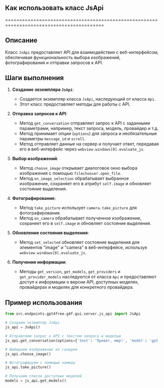 ## Как использовать класс JsApi
=========================================================================================

Описание
-------------------------
Класс `JsApi` предоставляет API для взаимодействия с веб-интерфейсом, обеспечивая функциональность выбора изображений, фотографирования и отправки запросов к API.

Шаги выполнения
-------------------------
1. **Создание экземпляра `JsApi`**:
   - Создается экземпляр класса `JsApi`, наследующий от класса `Api`.
   - Этот класс предоставляет методы для работы с API.

2. **Отправка запросов к API**:
   - Метод `get_conversation` отправляет запрос к API с заданными параметрами, например, текст запроса, модель, провайдер и т.д.
   - Метод принимает опции (`options`) для запроса и необязательные параметры `message_id` и `scroll`.
   - Метод отправляет данные на сервер и получает ответ, передавая его в веб-интерфейс через `webview.windows[0].evaluate_js`.

3. **Выбор изображений**:
   - Метод `choose_image` открывает диалоговое окно выбора изображения с помощью `filechooser.open_file`.
   - Метод `on_image_selection` обрабатывает выбранное изображение, сохраняет его в атрибут `self.image` и обновляет состояние выделения.

4. **Фотографирование**:
   - Метод `take_picture` использует `camera.take_picture` для фотографирования.
   - Метод `on_camera` обрабатывает полученное изображение, сохраняет его в `self.image` и обновляет состояние выделения.

5. **Обновление состояния выделения**:
   - Метод `set_selected` обновляет состояние выделения для элементов "image" и "camera" в веб-интерфейсе, используя `webview.windows[0].evaluate_js`.

6. **Получение информации**:
   - Методы `get_version`, `get_models`, `get_providers` и `get_provider_models` наследуются от класса `Api` и предоставляют доступ к информации о версии API, доступных моделях, провайдерах и моделях для конкретного провайдера.

Пример использования
-------------------------

```python
from src.endpoints.gpt4free.g4f.gui.server.js_api import JsApi

# Создаем экземпляр JsApi
js_api = JsApi()

# Отправляем запрос к API с текстом запроса и моделью
js_api.get_conversation(options={'text': 'Привет, мир!', 'model': 'gpt-3.5-turbo'})

# Выбираем изображение из галереи
js_api.choose_image()

# Фотографируем с помощью камеры
js_api.take_picture()

# Получаем список доступных моделей
models = js_api.get_models()
```